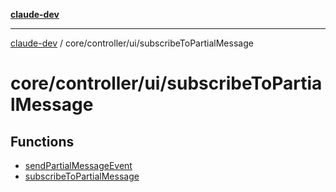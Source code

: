 [**claude-dev**](../../../../README.md)

***

[claude-dev](../../../../README.md) / core/controller/ui/subscribeToPartialMessage

# core/controller/ui/subscribeToPartialMessage

## Functions

- [sendPartialMessageEvent](functions/sendPartialMessageEvent.md)
- [subscribeToPartialMessage](functions/subscribeToPartialMessage.md)
